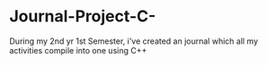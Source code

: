 # Journal-Project-C-
During my 2nd yr 1st Semester, i've created an journal which all my activities compile into one using C++ 
